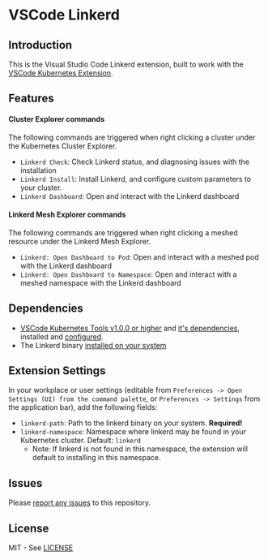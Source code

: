 # VSCode Linkerd

## Introduction

This is the Visual Studio Code Linkerd extension, built to work with the [VSCode Kubernetes Extension](https://github.com/Azure/vscode-kubernetes-tools).

## Features

#### Cluster Explorer commands

The following commands are triggered when right clicking a cluster under the Kubernetes Cluster Explorer.

* `Linkerd Check`:  Check Linkerd status, and diagnosing issues with the installation
* `Linkerd Install`:  Install Linkerd, and configure custom parameters to your cluster.
* `Linkerd Dashboard`: Open and interact with the Linkerd dashboard

#### Linkerd Mesh Explorer commands

The following commands are triggered when right clicking a meshed resource under the Linkerd Mesh Explorer.

* `Linkerd: Open Dashboard to Pod`:  Open and interact with a meshed pod with the Linkerd dashboard
* `Linkerd: Open Dashboard to Namespace`:  Open and interact with a meshed namespace with the Linkerd dashboard

## Dependencies

- [VSCode Kubernetes Tools v1.0.0 or higher](https://github.com/Azure/vscode-kubernetes-tools/releases/tag/1.0.0) and [it's dependencies](https://github.com/Azure/vscode-kubernetes-tools#dependencies), installed and [configured](https://github.com/Azure/vscode-kubernetes-tools#extension-settings).
- The Linkerd binary [installed on your system](https://linkerd.io/2/getting-started/#step-1-install-the-cli)

## Extension Settings

In your workplace or user settings (editable from `Preferences -> Open Settings (UI) from the command palette`, or `Preferences -> Settings` from the application bar), add the following fields:

- `linkerd-path`: Path to the linkerd binary on your system. **Required!**
- `linkerd-namespace`: Namespace where linkerd may be found in your Kubernetes cluster. Default: `linkerd`
    - Note: If linkerd is not found in this namespace, the extension will default to installing in this namespace.

## Issues

Please [report any issues](https://github.com/bnookala/vscode-linkerd/issues) to this repository.

## License

MIT - See [LICENSE](./LICENSE)
